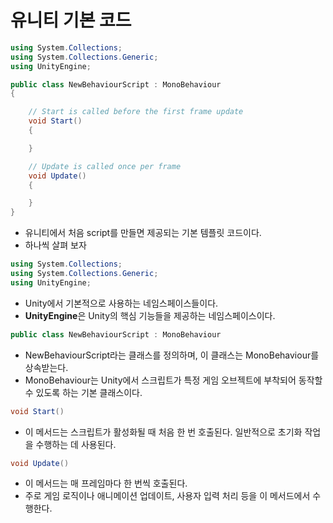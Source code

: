 # 유니티 기본 코드

```C#
using System.Collections;
using System.Collections.Generic;
using UnityEngine;

public class NewBehaviourScript : MonoBehaviour 
{

    // Start is called before the first frame update
    void Start() 
    {

    }

    // Update is called once per frame
    void Update() 
    {

    }
}
```
  * 유니티에서 처음 script를 만들면 제공되는 기본 템플릿 코드이다.
  * 하나씩 살펴 보자

```C#
using System.Collections;
using System.Collections.Generic;
using UnityEngine;
```
  * Unity에서 기본적으로 사용하는 네임스페이스들이다.
  * **UnityEngine**은 Unity의 핵심 기능들을 제공하는 네임스페이스이다.

```C#
public class NewBehaviourScript : MonoBehaviour
```
  * NewBehaviourScript라는 클래스를 정의하며, 이 클래스는 MonoBehaviour를 상속받는다.
  * MonoBehaviour는 Unity에서 스크립트가 특정 게임 오브젝트에 부착되어 동작할 수 있도록 하는 기본 클래스이다.

```C#
void Start()
```
  * 이 메서드는 스크립트가 활성화될 때 처음 한 번 호출된다. 일반적으로 초기화 작업을 수행하는 데 사용된다.

```c#
void Update()
```
  * 이 메서드는 매 프레임마다 한 번씩 호출된다.
  * 주로 게임 로직이나 애니메이션 업데이트, 사용자 입력 처리 등을 이 메서드에서 수행한다.
